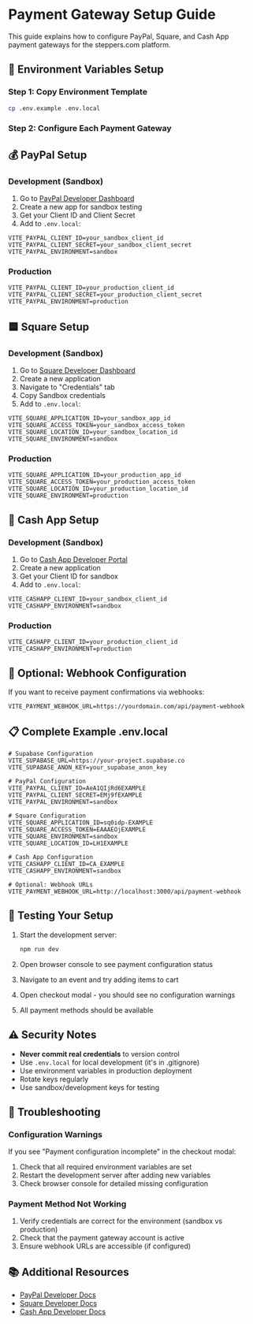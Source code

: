 # Payment Gateway Setup Guide

This guide explains how to configure PayPal, Square, and Cash App payment gateways for the steppers.com platform.

## 🔐 Environment Variables Setup

### Step 1: Copy Environment Template
```bash
cp .env.example .env.local
```

### Step 2: Configure Each Payment Gateway

## 💰 PayPal Setup

### Development (Sandbox)
1. Go to [PayPal Developer Dashboard](https://developer.paypal.com/developer/applications/)
2. Create a new app for sandbox testing
3. Get your Client ID and Client Secret
4. Add to `.env.local`:

```env
VITE_PAYPAL_CLIENT_ID=your_sandbox_client_id
VITE_PAYPAL_CLIENT_SECRET=your_sandbox_client_secret
VITE_PAYPAL_ENVIRONMENT=sandbox
```

### Production
```env
VITE_PAYPAL_CLIENT_ID=your_production_client_id
VITE_PAYPAL_CLIENT_SECRET=your_production_client_secret
VITE_PAYPAL_ENVIRONMENT=production
```

## 🟦 Square Setup

### Development (Sandbox)
1. Go to [Square Developer Dashboard](https://developer.squareup.com/apps)
2. Create a new application
3. Navigate to "Credentials" tab
4. Copy Sandbox credentials
5. Add to `.env.local`:

```env
VITE_SQUARE_APPLICATION_ID=your_sandbox_app_id
VITE_SQUARE_ACCESS_TOKEN=your_sandbox_access_token
VITE_SQUARE_LOCATION_ID=your_sandbox_location_id
VITE_SQUARE_ENVIRONMENT=sandbox
```

### Production
```env
VITE_SQUARE_APPLICATION_ID=your_production_app_id
VITE_SQUARE_ACCESS_TOKEN=your_production_access_token
VITE_SQUARE_LOCATION_ID=your_production_location_id
VITE_SQUARE_ENVIRONMENT=production
```

## 💚 Cash App Setup

### Development (Sandbox)
1. Go to [Cash App Developer Portal](https://developers.cash.app/)
2. Create a new application
3. Get your Client ID for sandbox
4. Add to `.env.local`:

```env
VITE_CASHAPP_CLIENT_ID=your_sandbox_client_id
VITE_CASHAPP_ENVIRONMENT=sandbox
```

### Production
```env
VITE_CASHAPP_CLIENT_ID=your_production_client_id
VITE_CASHAPP_ENVIRONMENT=production
```

## 🔗 Optional: Webhook Configuration

If you want to receive payment confirmations via webhooks:

```env
VITE_PAYMENT_WEBHOOK_URL=https://yourdomain.com/api/payment-webhook
```

## 📋 Complete Example .env.local

```env
# Supabase Configuration
VITE_SUPABASE_URL=https://your-project.supabase.co
VITE_SUPABASE_ANON_KEY=your_supabase_anon_key

# PayPal Configuration
VITE_PAYPAL_CLIENT_ID=AeA1QIjRd6EXAMPLE
VITE_PAYPAL_CLIENT_SECRET=EMj9fEXAMPLE
VITE_PAYPAL_ENVIRONMENT=sandbox

# Square Configuration  
VITE_SQUARE_APPLICATION_ID=sq0idp-EXAMPLE
VITE_SQUARE_ACCESS_TOKEN=EAAAEOjEXAMPLE
VITE_SQUARE_ENVIRONMENT=sandbox
VITE_SQUARE_LOCATION_ID=LH1EXAMPLE

# Cash App Configuration
VITE_CASHAPP_CLIENT_ID=CA_EXAMPLE
VITE_CASHAPP_ENVIRONMENT=sandbox

# Optional: Webhook URLs
VITE_PAYMENT_WEBHOOK_URL=http://localhost:3000/api/payment-webhook
```

## 🚀 Testing Your Setup

1. Start the development server:
   ```bash
   npm run dev
   ```

2. Open browser console to see payment configuration status
3. Navigate to an event and try adding items to cart
4. Open checkout modal - you should see no configuration warnings
5. All payment methods should be available

## ⚠️ Security Notes

- **Never commit real credentials** to version control
- Use `.env.local` for local development (it's in .gitignore)
- Use environment variables in production deployment
- Rotate keys regularly
- Use sandbox/development keys for testing

## 🐛 Troubleshooting

### Configuration Warnings
If you see "Payment configuration incomplete" in the checkout modal:

1. Check that all required environment variables are set
2. Restart the development server after adding new variables
3. Check browser console for detailed missing configuration

### Payment Method Not Working
1. Verify credentials are correct for the environment (sandbox vs production)
2. Check that the payment gateway account is active
3. Ensure webhook URLs are accessible (if configured)

## 📚 Additional Resources

- [PayPal Developer Docs](https://developer.paypal.com/docs/)
- [Square Developer Docs](https://developer.squareup.com/docs)
- [Cash App Developer Docs](https://developers.cash.app/docs)